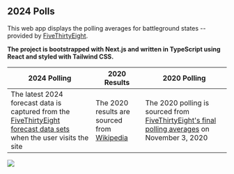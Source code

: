 ## 2024 Polls

This web app displays the polling averages for battleground states -- provided by [FiveThirtyEight](https://fivethirtyeight.com/).

**The project is bootstrapped with Next.js and written in TypeScript using React and styled with Tailwind CSS.**

| 2024 Polling                                                                                                                                                                                   | 2020 Results                                                                                                                           | 2020 Polling                                                                                                                                                                |
| ---------------------------------------------------------------------------------------------------------------------------------------------------------------------------------------------- | -------------------------------------------------------------------------------------------------------------------------------------- | --------------------------------------------------------------------------------------------------------------------------------------------------------------------------- |
| The latest 2024 forecast data is captured from the [FiveThirtyEight forecast data sets](https://projects.fivethirtyeight.com/2024-election-forecast/priors.json) when the user visits the site | The 2020 results are sourced from [Wikipedia](https://en.wikipedia.org/wiki/2020_United_States_presidential_election#Results_by_state) | The 2020 polling is sourced from [FiveThirtyEight's final polling averages](https://github.com/fivethirtyeight/data/tree/master/polls#polling-averages) on November 3, 2020 |

<a href="https://polls.jpangelle.com">
  <img src="https://i.imgur.com/eoMsPBu.png" />
</a>
